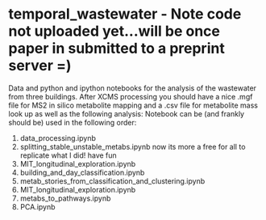 # temporal_wastewater - Note code not uploaded yet...will be once paper in submitted to a preprint server =)
Data and python and ipython notebooks for the analysis of the wastewater from three buildings. After XCMS processing you should have a nice .mgf file for MS2 in silico metabolite mapping and a .csv file for metabolite mass look up as well as the following analysis:
Notebook can be (and frankly should be) used in the following order:
  1) data_processing.ipynb
  2) splitting_stable_unstable_metabs.ipynb
  now its more a free for all to replicate what I did! have fun
  3) MIT_longitudinal_exploration.ipynb
  4) building_and_day_classification.ipynb
  5) metab_stories_from_classification_and_clustering.ipynb
  6) MIT_longitudinal_exploration.ipynb
  7) metabs_to_pathways.ipynb 
  8) PCA.ipynb
